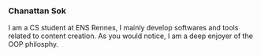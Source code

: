 ### Chanattan Sok

I am a CS student at ENS Rennes,
I mainly develop softwares and tools related to content creation.
As you would notice, I am a deep enjoyer of the OOP philosphy.
